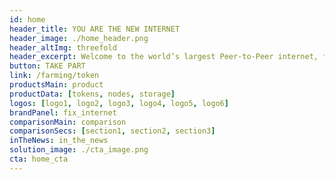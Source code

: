 ```yaml
---
id: home
header_title: YOU ARE THE NEW INTERNET
header_image: ./home_header.png
header_altImg: threefold
header_excerpt: Welcome to the world’s largest Peer-to-Peer internet, formed by people who want to make a difference, by people who care, by people just like you.
button: TAKE PART
link: /farming/token
productsMain: product
productData: [tokens, nodes, storage]
logos: [logo1, logo2, logo3, logo4, logo5, logo6]
brandPanel: fix_internet
comparisonMain: comparison
comparisonSecs: [section1, section2, section3]
inTheNews: in_the_news
solution_image: ./cta_image.png
cta: home_cta
---
```



<!-- header: home_header
solution_image: ./home_header.png -->